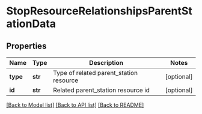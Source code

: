 # StopResourceRelationshipsParentStationData

## Properties
Name | Type | Description | Notes
------------ | ------------- | ------------- | -------------
**type** | **str** | Type of related parent_station resource | [optional] 
**id** | **str** | Related parent_station resource id | [optional] 

[[Back to Model list]](../README.md#documentation-for-models) [[Back to API list]](../README.md#documentation-for-api-endpoints) [[Back to README]](../README.md)


